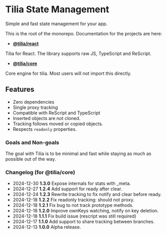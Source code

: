 # Tilia State Management

Simple and fast state management for your app.

This is the root of the monorepo. Documentation for the projects are here:

- [**@tilia/react**](./packages/react/README.md)

Tilia for React. The library supports raw JS, TypeScript and ReScript.

- [**@tilia/core**](./packages/core/README.md)

Core engine for tilia. Most users will not import this directly.

## Features

- Zero dependencies
- Single proxy tracking
- Compatible with ReScript and TypeScript
- Inserted objects are not cloned.
- Tracking follows moved or copied objects.
- Respects `readonly` properties.

### Goals and Non-goals

The goal with Tilia is to be minimal and fast while staying as much as possible
out of the way.

### Changelog (for @tilia/core)

- 2024-12-30 **1.3.0** Expose internals for stats with \_meta.
- 2024-12-27 **1.2.4** Add support for ready after clear.
- 2024-12-24 **1.2.3** Rewrite tracking to fix notify and clear before ready.
- 2024-12-18 **1.2.2** Fix readonly tracking: should not proxy.
- 2024-12-18 **1.2.1** Fix bug to not track prototype methods.
- 2024-12-18 **1.2.0** Improve ownKeys watching, notify on key deletion.
- 2024-12-18 **1.1.1** Fix build issue (rescript was still required)
- 2024-12-17 **1.1.0** Add support to share tracking between branches.
- 2024-12-13 **1.0.0** Alpha release.

